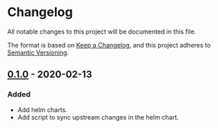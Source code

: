 # Changelog

All notable changes to this project will be documented in this file.

The format is based on [Keep a Changelog](https://keepachangelog.com/en/1.0.0/),
and this project adheres to [Semantic Versioning](https://semver.org/spec/v2.0.0.html).

## [0.1.0] - 2020-02-13

### Added

- Add helm charts.
- Add script to sync upstream changes in the helm chart.

[0.1.0]: https://github.com/giantswarm/dex-app/tag/v0.1.0